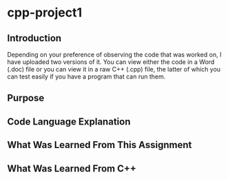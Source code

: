 # cpp-project1

## Introduction
Depending on your preference of observing the code that was worked on, I have uploaded two versions of it. You can view either the code in a Word (.doc) file or you can view it in a raw C++ (.cpp) file, the latter of which you can test easily if you have a program that can run them.

## Purpose


## Code Language Explanation


## What Was Learned From This Assignment


## What Was Learned From C++
